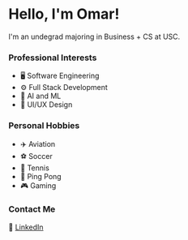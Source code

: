 # Hello, I'm Omar!
I'm an undegrad majoring in Business + CS at USC.

### Professional Interests
- 🖥️ Software Engineering
- ⚙️ Full Stack Development
- 🤖 AI and ML
- 🎨 UI/UX Design


### Personal Hobbies
- ✈️ Aviation
- ⚽ Soccer
- 🎾 Tennis
- 🏓 Ping Pong
- 🎮 Gaming
 
 ### Contact Me
👔 [LinkedIn][LinkedIn]

[LinkedIn]: https://www.linkedin.com/in/omar-saleem-71462a220

